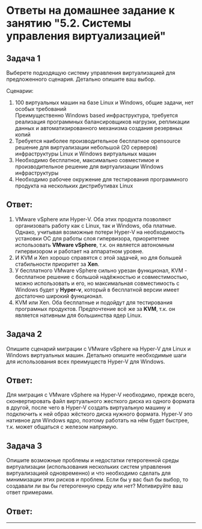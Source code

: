 # Ответы на домашнее задание к занятию "5.2. Системы управления виртуализацией"

## Задача 1 

Выберете подходящую систему управления виртуализацией для предложенного сценария. Детально опишите ваш выбор.

Сценарии:

1. 100 виртуальных машин на базе Linux и Windows, общие задачи, нет особых требований  
Преимущественно Windows based инфраструктура, требуется реализация программных балансировщиков нагрузки, репликации данных и автоматизированного механизма создания резервных копий 
2. Требуется наиболее производительное бесплатное opensource решение для виртуализации небольшой (20 серверов) инфраструктуры Linux и Windows виртуальных машин
3. Необходимо бесплатное, максимально совместимое и производительное решение для виртуализации Windows инфраструктуры 
4. Необходимо рабочее окружение для тестирования программного продукта на нескольких дистрибутивах Linux

## Ответ:
1. VMware vSphere или Hyper-V. Оба этих продукта позволяют организовать работу как с Linux, так и Windows, оба платные. Однако, учитывая возможные потери Hyper-V на необходимость установки ОС для работы слоя гипервизора, приоритетнее использовать **VMware vSphere**, т.к. он является автономным гипервизором и работает на аппаратном уровне.
2. И KVM и Xen хорошо справятся с этой задачей, но для большей стабильности приоритет за **Xen**.
3. У бесплатного VMware vSphere сильно урезан функционал, KVM - бесплатное решение с большой надёжностью и совместимостью, можно использовать и его, но максимальная совместимость с Windows будет у **Hyper-v**, который в бесплатной версии имеет достаточно широкий функционал.
4. KVM или Xen. Оба бесплатные и подойдут для тестирования програмных продуктов. Предпочтение всё же за **KVM**, т.к. он является нативным для большинства ядер Linux.


## Задача 2

Опишите сценарий миграции с VMware vSphere на Hyper-V для Linux и Windows виртуальных машин. Детально опишите необходимые шаги для использования всех преимуществ Hyper-V для Windows.

## Ответ:
Для миграция с VMware vSphere на Hyper-V необходимо, прежде всего, сконвертировать файл виртуального жесткого диска из одного формата в другой, после чего в Hyper-V создать виртуальную машину и подключить к ней образ жёсткого диска нужного формата.
Hyper-V это нативное для Windows ядро, поэтому работать на нём будет быстрее, т.к. может общаться с железом напрямую.


## Задача 3 

Опишите возможные проблемы и недостатки гетерогенной среды виртуализации (использования нескольких систем управления виртуализацией одновременно) и что необходимо сделать для минимизации этих рисков и проблем. Если бы у вас был бы выбор, то создавали ли вы бы гетерогенную среду или нет? Мотивируйте ваш ответ примерами. 

## Ответ:


---
